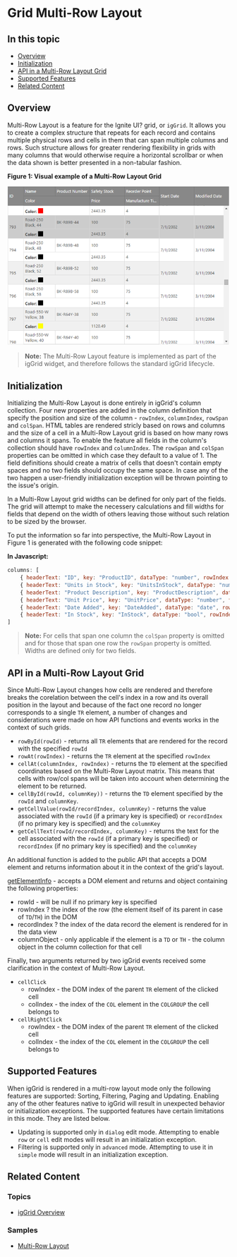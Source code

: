 <!--
|metadata|
{
    "fileName": "iggrid-multi-row-layout",
    "controlName": "igGrid",
    "tags": ["Getting Started","Grids","Multi-Row Layout"]
}
|metadata|
-->

# Grid Multi-Row Layout

## In this topic

- [Overview](#overview)
- [Initialization](#initialization)
- [API in a Multi-Row Layout Grid](#api)
- [Supported Features](#features)
- [Related Content](#related-content)

## <a id="overview"></a> Overview

Multi-Row Layout is a feature for the Ignite UI? grid, or `igGrid`. It allows you to create a complex structure that repeats for each record and contains multiple physical rows and cells in them that can span multiple columns and rows. Such structure allows for greater rendering flexibility in grids with many columns that would otherwise require a horizontal scrollbar or when the data shown is better presented in a non-tabular fashion.

**Figure 1: Visual example of a Multi-Row Layout Grid**

![](images/igGrid_MultiRowLayout_01.png)

> **Note:** The Multi-Row Layout feature is implemented as part of the igGrid widget, and therefore follows the standard igGrid lifecycle.

## <a id="initialization"></a> Initialization

Initializing the Multi-Row Layout is done entirely in igGrid's column collection. Four new properties are added in the column definition that specify the position and size of the column - `rowIndex`, `columnIndex`, `rowSpan` and `colSpan`. HTML tables are rendered stricly based on rows and columns and the size of a cell in a Multi-Row Layout grid is based on how many rows and columns it spans. To enable the feature all fields in the column's collection should have `rowIndex` and `columnIndex`. The `rowSpan` and `colSpan` properties can be omitted in which case they default to a value of 1. The field definitions should create a matrix of cells that doesn't contain empty spaces and no two fields should occupy the same space. In case any of the two happen a user-friendly initialization exception will be thrown pointing to the issue's origin.

In a Multi-Row Layout grid widths can be defined for only part of the fields. The grid will attempt to make the necessery calculations and fill widths for fields that depend on the width of others leaving those without such relation to be sized by the browser.

To put the information so far into perspective, the Multi-Row Layout in Figure 1 is generated with the following code snippet: 

**In Javascript:**

```js
columns: [
	{ headerText: "ID", key: "ProductID", dataType: "number", rowIndex: 0, columnIndex: 0 },
	{ headerText: "Units in Stock", key: "UnitsInStock", dataType: "number", rowIndex: 1, columnIndex: 0 },
	{ headerText: "Product Description", key: "ProductDescription", dataType: "string", rowIndex: 1, columnIndex: 1, colSpan: 2, width: "300px" },
	{ headerText: "Unit Price", key: "UnitPrice", dataType: "number", format: "#.##", rowIndex: 0, columnIndex: 1, width: "100px" },
	{ headerText: "Date Added", key: "DateAdded", dataType: "date", rowIndex: 0, columnIndex: 2 },
	{ headerText: "In Stock", key: "InStock", dataType: "bool", rowIndex: 0, columnIndex: 3, rowSpan: 2 }
]
```

> **Note:** For cells that span one column the `colSpan` property is omitted and for those that span one row the `rowSpan` property is omitted. Widths are defined only for two fields.

## <a id="api"></a> API in a Multi-Row Layout Grid

Since Multi-Row Layout changes how cells are rendered and therefore breaks the corelation between the cell's index in a row and its overall position in the layout and because of the fact one record no longer corresponds to a single `TR` element, a number of changes and considerations were made on how API functions and events works in the context of such grids.

* `rowById(rowId)` - returns all `TR` elements that are rendered for the record with the specified `rowId`
* `rowAt(rowIndex)` - returns the `TR` element at the specified `rowIndex`
* `cellAt(columnIndex, rowIndex)` - returns the `TD` element at the specified coordinates based on the Multi-Row Layout matrix. This means that cells with row/col spans will be taken into account when determining the element to be returned.
* `cellById(rowId, columnKey))` - returns the `TD` element specified by the `rowId` and `columnKey`.
* `getCellValue(rowId/recordIndex, columnKey)` - returns the value associated with the `rowId` (if a primary key is specified) or `recordIndex` (if no primary key is specified) and the `columnKey`
* `getCellText(rowId/recordIndex, columnKey)` - returns the text for the cell associated with the `rowId` (if a primary key is specified) or `recordIndex` (if no primary key is specified) and the `columnKey`

An additional function is added to the public API that accepts a DOM element and returns information about it in the context of the grid's layout.

[getElementInfo](%%jQueryApiUrl%%/ui.iggrid#methods:getElementInfo) - accepts a DOM element and returns and object containing the following properties:

* rowId - will be null if no primary key is specified
* rowIndex ? the index of the row (the element itself of its parent in case of `TD`/`TH`) in the DOM 
* recordIndex ? the index of the data record the element is rendered for in the data view
* columnObject - only applicable if the element is a `TD` or `TH` - the column object in the column collection for that cell

Finally, two arguments returned by two igGrid events received some clarification in the context of Multi-Row Layout.

* `cellClick`
    * rowIndex - the DOM index of the parent `TR` element of the clicked cell
    * colIndex - the index of the `COL` element in the `COLGROUP` the cell belongs to
* `cellRightClick`
    * rowIndex - the DOM index of the parent `TR` element of the clicked cell
    * colIndex - the index of the `COL` element in the `COLGROUP` the cell belongs to

## <a id="features"></a> Supported Features

When igGrid is rendered in a multi-row layout mode only the following features are supported: Sorting, Filtering, Paging and Updating. Enabling any of the other features native to igGrid will result in unexpected behavior or initialization exceptions. The supported features have certain limitations in this mode. They are listed below.

* Updating is supported only in `dialog` edit mode. Attempting to enable `row` or `cell` edit modes will result in an initialization exception.
* Filtering is supported only in `advanced` mode. Attempting to use it in `simple` mode will result in an initialization exception.

## <a id="related-content"></a> Related Content

### <a id="topics"></a> Topics

-   [igGrid Overview](igGrid-Overview.html)

### <a id="samples"></a> Samples

-   [Multi-Row Layout](%%SamplesUrl%%/grid/multi-row-layout)


